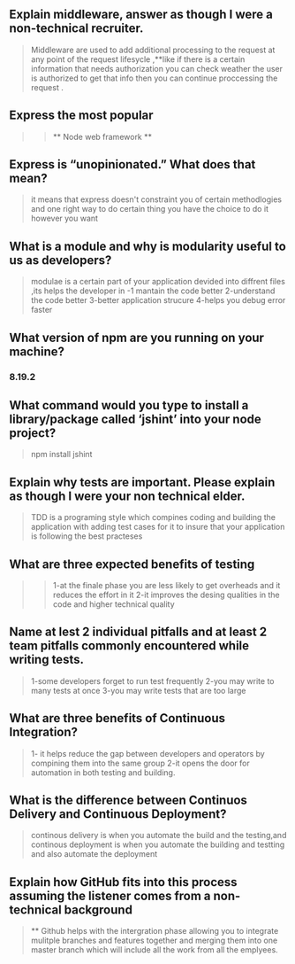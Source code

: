 ## Explain middleware, answer as though I were a non-technical recruiter.
> Middleware are used to add additional processing to the request at any point of the request lifesycle ,**like if there is  a certain information that needs authorization you can check weather the user is authorized to get that info then you can continue proccessing the request .

## Express the most popular 

>>** Node web framework **

## Express is “unopinionated.” What does that mean?

>it means that express doesn't constraint you of certain methodlogies and one right way to do certain thing you have the choice to do it however you want 

## What is a module and why is modularity useful to us as developers?

> modulae is a certain part of your application devided into diffrent files ,its helps the developer in 
> -1 mantain the code better 
> 2-understand the code better 
> 3-better application strucure 
> 4-helps you debug error faster
 
 ## What version of npm are you running on your machine?
 
 ### 8.19.2
 
 ## What command would you type to install a library/package called ‘jshint’ into your node project?
> npm install jshint

##  Explain why tests are important. Please explain as though I were your non technical elder.

>TDD is a programing style which compines coding and building the application with adding test cases for it to insure that your application is following the best practeses

## What are three expected benefits of testing

>> 1-at the finale phase you are less likely to get overheads and it reduces the effort in it 
>> 2-it improves the desing qualities in the code and higher technical quality

## Name at lest 2 individual pitfalls and at least 2 team pitfalls commonly encountered while writing tests.
>1-some developers forget to run test frequently 
>2-you may write to many tests at once 
>3-you may write tests that are too large 

## What are three benefits of Continuous Integration?
> 1- it helps reduce the gap between developers and operators by compining them into the same group
> 2-it opens the door for automation in both testing and building.

##  What is the difference between Continuos Delivery and Continuous Deployment?
>continous delivery is when you automate the build and the testing,and continous deployment is when you automate the building and testting and also automate the deployment

## Explain how GitHub fits into this process assuming the listener comes from a non-technical background
>** Github helps with the intergration phase allowing you to integrate mulitple branches and features together and merging them into one master branch which will include all the work from all the emplyees.
